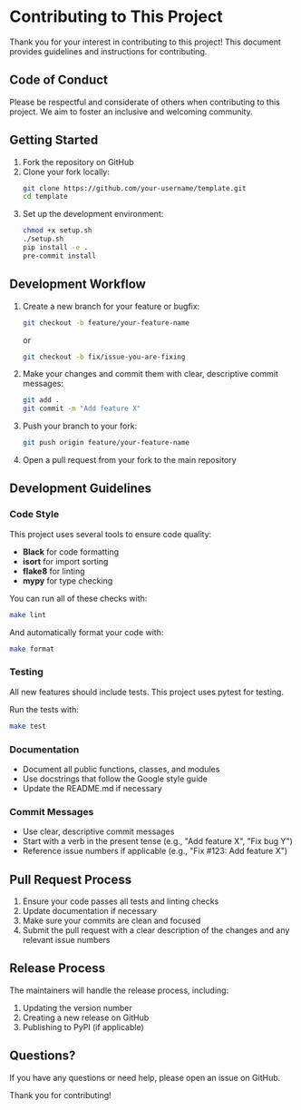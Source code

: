 # Contributing to This Project

Thank you for your interest in contributing to this project! This document provides guidelines and instructions for contributing.

## Code of Conduct

Please be respectful and considerate of others when contributing to this project. We aim to foster an inclusive and welcoming community.

## Getting Started

1. Fork the repository on GitHub
2. Clone your fork locally:
   ```bash
   git clone https://github.com/your-username/template.git
   cd template
   ```
3. Set up the development environment:
   ```bash
   chmod +x setup.sh
   ./setup.sh
   pip install -e .
   pre-commit install
   ```

## Development Workflow

1. Create a new branch for your feature or bugfix:
   ```bash
   git checkout -b feature/your-feature-name
   ```
   or
   ```bash
   git checkout -b fix/issue-you-are-fixing
   ```

2. Make your changes and commit them with clear, descriptive commit messages:
   ```bash
   git add .
   git commit -m "Add feature X" 
   ```

3. Push your branch to your fork:
   ```bash
   git push origin feature/your-feature-name
   ```

4. Open a pull request from your fork to the main repository

## Development Guidelines

### Code Style

This project uses several tools to ensure code quality:

- **Black** for code formatting
- **isort** for import sorting
- **flake8** for linting
- **mypy** for type checking

You can run all of these checks with:
```bash
make lint
```

And automatically format your code with:
```bash
make format
```

### Testing

All new features should include tests. This project uses pytest for testing.

Run the tests with:
```bash
make test
```

### Documentation

- Document all public functions, classes, and modules
- Use docstrings that follow the Google style guide
- Update the README.md if necessary

### Commit Messages

- Use clear, descriptive commit messages
- Start with a verb in the present tense (e.g., "Add feature X", "Fix bug Y")
- Reference issue numbers if applicable (e.g., "Fix #123: Add feature X")

## Pull Request Process

1. Ensure your code passes all tests and linting checks
2. Update documentation if necessary
3. Make sure your commits are clean and focused
4. Submit the pull request with a clear description of the changes and any relevant issue numbers

## Release Process

The maintainers will handle the release process, including:

1. Updating the version number
2. Creating a new release on GitHub
3. Publishing to PyPI (if applicable)

## Questions?

If you have any questions or need help, please open an issue on GitHub.

Thank you for contributing!

